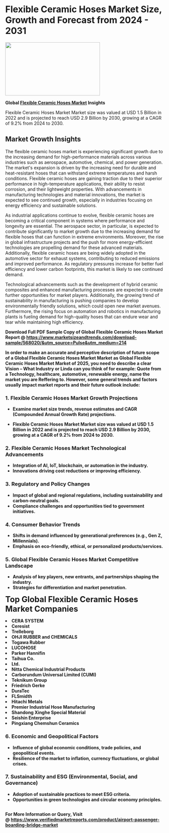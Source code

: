 <H1>Flexible Ceramic Hoses Market Size, Growth and Forecast from 2024 - 2031</H1><img class="aligncenter size-medium wp-image-584254" src="https://thirdeyenews.in/wp-content/uploads/2024/09/Global-Market-Research-300x168.jpeg" alt="" width="300" height="168" /><p><strong>Global&nbsp;<a href="https://www.marketsizeandtrends.com/download-sample/568020/&amp;utm_source=Pulse&amp;utm_medium=214">Flexible Ceramic Hoses Market</a> Insights</strong></p><p>Flexible Ceramic Hoses Market Market size was valued at USD 1.5 Billion in 2022 and is projected to reach USD 2.9 Billion by 2030, growing at a CAGR of 9.2% from 2024 to 2030.</p><p><h2>Market Growth Insights</h2> <p>The flexible ceramic hoses market is experiencing significant growth due to the increasing demand for high-performance materials across various industries such as aerospace, automotive, chemical, and power generation. The market's expansion is driven by the increasing need for durable and heat-resistant hoses that can withstand extreme temperatures and harsh conditions. Flexible ceramic hoses are gaining traction due to their superior performance in high-temperature applications, their ability to resist corrosion, and their lightweight properties. With advancements in manufacturing technologies and material innovations, the market is expected to see continued growth, especially in industries focusing on energy efficiency and sustainable solutions.</p> <p><strong></strong></p> <p>As industrial applications continue to evolve, flexible ceramic hoses are becoming a critical component in systems where performance and longevity are essential. The aerospace sector, in particular, is expected to contribute significantly to market growth due to the increasing demand for flexible hoses that can function in extreme environments. Moreover, the rise in global infrastructure projects and the push for more energy-efficient technologies are propelling demand for these advanced materials. Additionally, flexible ceramic hoses are being widely adopted in the automotive sector for exhaust systems, contributing to reduced emissions and improved performance. As regulatory pressures increase for better fuel efficiency and lower carbon footprints, this market is likely to see continued demand.</p> <p>Technological advancements such as the development of hybrid ceramic composites and enhanced manufacturing processes are expected to create further opportunities for market players. Additionally, the growing trend of sustainability in manufacturing is pushing companies to develop environmentally friendly solutions, which could open new market avenues. Furthermore, the rising focus on automation and robotics in manufacturing plants is fueling demand for high-quality hoses that can endure wear and tear while maintaining high efficiency.</p> <p><strong></p><p><span class=""><strong>Download Full PDF Sample Copy of Global Flexible Ceramic Hoses Market Report</strong> @ <a href="https://www.marketsizeandtrends.com/download-sample/568020/&amp;utm_source=Pulse&amp;utm_medium=214" target="_blank">https://www.marketsizeandtrends.com/download-sample/568020/&amp;utm_source=Pulse&amp;utm_medium=214</a></span></p><p>In order to make an accurate and perceptive description of future scope of a Global&nbsp;Flexible Ceramic Hoses Market Market as Global&nbsp;Flexible Ceramic Hoses Market Market of 2025, you need to describe a clear Vision &ndash; What Industry or Linda can you think of for example: Quote from a Technology, healthcare, automotive, renewable energy, name the market you are Reffering to. However, some general trends and factors usually impact market reports and their future outlook include:</p><h3>1.&nbsp;<strong>Flexible Ceramic Hoses Market Growth Projections</strong></h3><ul><li>Examine market size trends, revenue estimates and CAGR (Compounded Annual Growth Rate) projections.</li><li><p>Flexible Ceramic Hoses Market Market size was valued at USD 1.5 Billion in 2022 and is projected to reach USD 2.9 Billion by 2030, growing at a CAGR of 9.2% from 2024 to 2030.</p></li></ul><h3>2.&nbsp;<strong>Flexible Ceramic Hoses Market Technological Advancements</strong></h3><ul><li>Integration of AI, IoT, blockchain, or automation in the industry.</li><li>Innovations driving cost reductions or improving efficiency.</li></ul><h3>3.&nbsp;<strong>Regulatory and Policy Changes</strong></h3><ul><li>Impact of global and regional regulations, including sustainability and carbon-neutral goals.</li><li>Compliance challenges and opportunities tied to government initiatives.</li></ul><h3>4.&nbsp;<strong>Consumer Behavior Trends</strong></h3><ul><li>Shifts in demand influenced by generational preferences (e.g., Gen Z, Millennials).</li><li>Emphasis on eco-friendly, ethical, or personalized products/services.</li></ul><h3>5.&nbsp;<strong>Global Flexible Ceramic Hoses Market Competitive Landscape</strong></h3><ul><li>Analysis of key players, new entrants, and partnerships shaping the industry.</li><li>Strategies for differentiation and market penetration.</li></ul><p data-pm-slice="1 1 []"><span style="color: inherit; font-family: inherit; font-size: 25px;">Top Global Flexible Ceramic Hoses Market Companies</span></p><div class="" data-test-id=""><p><li>CERA SYSTEM</li><li> Ceresist</li><li> Trelleborg</li><li> OHJI RUBBER and CHEMICALS</li><li> Togawa Rubber</li><li> LUCOHOSE</li><li> Parker Hannifin</li><li> Taihua Co.</li><li> Ltd.</li><li> Nitta Chemical Industrial Products</li><li> Carborundum Universal Limited (CUMI)</li><li> Teknikum Group</li><li> Friedrich Gerke</li><li> DuraTec</li><li> FLSmidth</li><li> Hitachi Metals</li><li> Premier Industrial Hose Manufacturing</li><li> Shandong Xinghe Special Material</li><li> Seishin Enterprise</li><li> Pingxiang Chemshun Ceramics</li></p></div><h3>6.&nbsp;<strong>Economic and Geopolitical Factors</strong></h3><ul><li>Influence of global economic conditions, trade policies, and geopolitical events.</li><li>Resilience of the market to inflation, currency fluctuations, or global crises.</li></ul><h3>7.&nbsp;<strong>Sustainability and ESG (Environmental, Social, and Governance)</strong></h3><ul><li>Adoption of sustainable practices to meet ESG criteria.</li><li>Opportunities in green technologies and circular economy principles.</li></ul><h2><strong style="font-size: 14px;">For More Information or Query, Visit @&nbsp;</strong><a style="background-color: #ffffff; font-size: 14px;" href="https://www.marketsizeandtrends.com/report/flexible-ceramic-hoses-market/" target="_blank">https://www.verifiedmarketreports.com/product/airport-passenger-boarding-bridge-market</a></h2>
